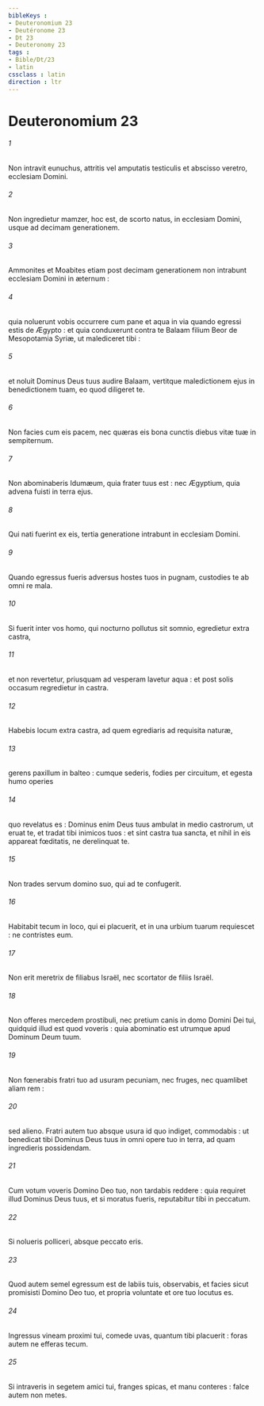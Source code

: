 ```yaml
---
bibleKeys : 
- Deuteronomium 23
- Deutéronome 23
- Dt 23
- Deuteronomy 23
tags : 
- Bible/Dt/23
- latin
cssclass : latin
direction : ltr
---
```


# Deuteronomium 23

###### 1
Non intravit eunuchus, attritis vel amputatis testiculis et abscisso veretro, ecclesiam Domini.
###### 2
Non ingredietur mamzer, hoc est, de scorto natus, in ecclesiam Domini, usque ad decimam generationem.
###### 3
Ammonites et Moabites etiam post decimam generationem non intrabunt ecclesiam Domini in æternum :
###### 4
quia noluerunt vobis occurrere cum pane et aqua in via quando egressi estis de Ægypto : et quia conduxerunt contra te Balaam filium Beor de Mesopotamia Syriæ, ut malediceret tibi :
###### 5
et noluit Dominus Deus tuus audire Balaam, vertitque maledictionem ejus in benedictionem tuam, eo quod diligeret te.
###### 6
Non facies cum eis pacem, nec quæras eis bona cunctis diebus vitæ tuæ in sempiternum.
###### 7
Non abominaberis Idumæum, quia frater tuus est : nec Ægyptium, quia advena fuisti in terra ejus.
###### 8
Qui nati fuerint ex eis, tertia generatione intrabunt in ecclesiam Domini.
###### 9
Quando egressus fueris adversus hostes tuos in pugnam, custodies te ab omni re mala.
###### 10
Si fuerit inter vos homo, qui nocturno pollutus sit somnio, egredietur extra castra,
###### 11
et non revertetur, priusquam ad vesperam lavetur aqua : et post solis occasum regredietur in castra.
###### 12
Habebis locum extra castra, ad quem egrediaris ad requisita naturæ,
###### 13
gerens paxillum in balteo : cumque sederis, fodies per circuitum, et egesta humo operies
###### 14
quo revelatus es : Dominus enim Deus tuus ambulat in medio castrorum, ut eruat te, et tradat tibi inimicos tuos : et sint castra tua sancta, et nihil in eis appareat fœditatis, ne derelinquat te.
###### 15
Non trades servum domino suo, qui ad te confugerit.
###### 16
Habitabit tecum in loco, qui ei placuerit, et in una urbium tuarum requiescet : ne contristes eum.
###### 17
Non erit meretrix de filiabus Israël, nec scortator de filiis Israël.
###### 18
Non offeres mercedem prostibuli, nec pretium canis in domo Domini Dei tui, quidquid illud est quod voveris : quia abominatio est utrumque apud Dominum Deum tuum.
###### 19
Non fœnerabis fratri tuo ad usuram pecuniam, nec fruges, nec quamlibet aliam rem :
###### 20
sed alieno. Fratri autem tuo absque usura id quo indiget, commodabis : ut benedicat tibi Dominus Deus tuus in omni opere tuo in terra, ad quam ingredieris possidendam.
###### 21
Cum votum voveris Domino Deo tuo, non tardabis reddere : quia requiret illud Dominus Deus tuus, et si moratus fueris, reputabitur tibi in peccatum.
###### 22
Si nolueris polliceri, absque peccato eris.
###### 23
Quod autem semel egressum est de labiis tuis, observabis, et facies sicut promisisti Domino Deo tuo, et propria voluntate et ore tuo locutus es.
###### 24
Ingressus vineam proximi tui, comede uvas, quantum tibi placuerit : foras autem ne efferas tecum.
###### 25
Si intraveris in segetem amici tui, franges spicas, et manu conteres : falce autem non metes.
